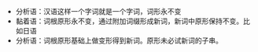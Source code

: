 - 分析语：汉语这样一个字词就是一个字词，词形永不变
- 黏着语：词根原形永不变，通过附加词缀形成新词，新词中原形保持不变。比如日语
- 分析语：词根原形基础上做变形得到新词。原形未必试新词的子串。

